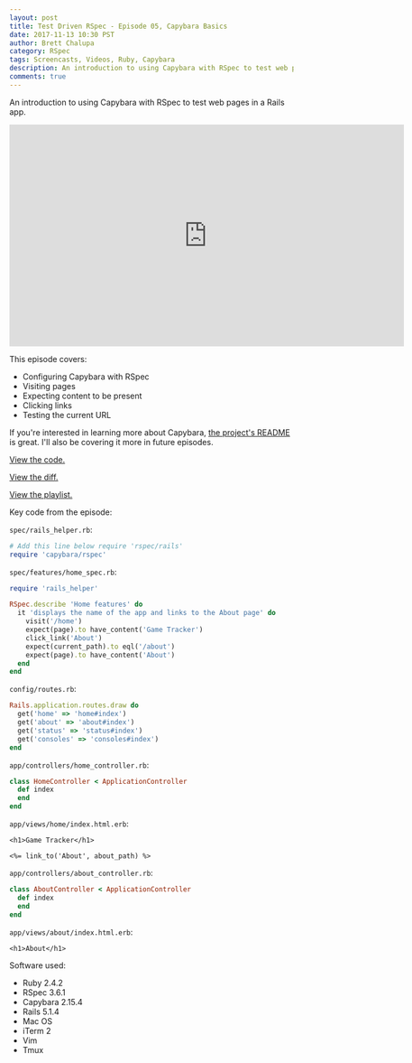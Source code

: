 ```yaml
---
layout: post
title: Test Driven RSpec - Episode 05, Capybara Basics
date: 2017-11-13 10:30 PST
author: Brett Chalupa
category: RSpec
tags: Screencasts, Videos, Ruby, Capybara
description: An introduction to using Capybara with RSpec to test web pages in a Rails app.
comments: true
---
```


An introduction to using Capybara with RSpec to test web pages in a
Rails app.

<iframe width="700" height="393" src="https://www.youtube-nocookie.com/embed/nsj7nBslgnk?rel=0" frameborder="0" allowfullscreen></iframe>

This episode covers:

- Configuring Capybara with RSpec
- Visiting pages
- Expecting content to be present
- Clicking links
- Testing the current URL

If you're interested in learning more about Capybara, [the project's README](https://github.com/teamcapybara/capybara) is great. I'll also be covering it more in future episodes.

[View the code.](https://github.com/monoso/test-driven-rspec/tree/master/episode-05)

[View the diff.](https://github.com/monoso/test-driven-rspec/commit/6618d193b708536216b22d920b547b01d6468b60)

[View the playlist.](https://www.youtube.com/playlist?list=PLr442xinba86s9cCWxoIH_xq5UE9Wwo4Z)

Key code from the episode:

`spec/rails_helper.rb`:

``` ruby
# Add this line below require 'rspec/rails'
require 'capybara/rspec'
```

`spec/features/home_spec.rb`:

``` ruby
require 'rails_helper'

RSpec.describe 'Home features' do
  it 'displays the name of the app and links to the About page' do
    visit('/home')
    expect(page).to have_content('Game Tracker')
    click_link('About')
    expect(current_path).to eql('/about')
    expect(page).to have_content('About')
  end
end
```

`config/routes.rb`:

``` ruby
Rails.application.routes.draw do
  get('home' => 'home#index')
  get('about' => 'about#index')
  get('status' => 'status#index')
  get('consoles' => 'consoles#index')
end
```

`app/controllers/home_controller.rb`:

``` ruby
class HomeController < ApplicationController
  def index
  end
end
```

`app/views/home/index.html.erb`:

``` erb
<h1>Game Tracker</h1>

<%= link_to('About', about_path) %>
```

`app/controllers/about_controller.rb`:

``` ruby
class AboutController < ApplicationController
  def index
  end
end
```

`app/views/about/index.html.erb`:

``` erb
<h1>About</h1>
```

Software used:

- Ruby 2.4.2
- RSpec 3.6.1
- Capybara 2.15.4
- Rails 5.1.4
- Mac OS
- iTerm 2
- Vim
- Tmux
